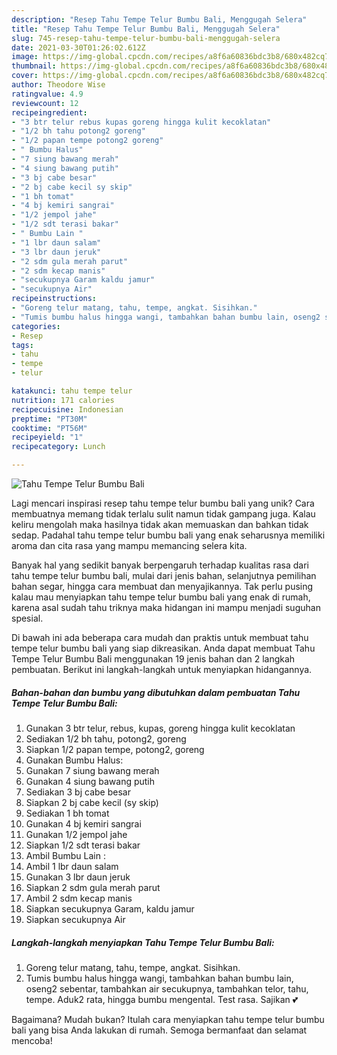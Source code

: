 ```yaml
---
description: "Resep Tahu Tempe Telur Bumbu Bali, Menggugah Selera"
title: "Resep Tahu Tempe Telur Bumbu Bali, Menggugah Selera"
slug: 745-resep-tahu-tempe-telur-bumbu-bali-menggugah-selera
date: 2021-03-30T01:26:02.612Z
image: https://img-global.cpcdn.com/recipes/a8f6a60836bdc3b8/680x482cq70/tahu-tempe-telur-bumbu-bali-foto-resep-utama.jpg
thumbnail: https://img-global.cpcdn.com/recipes/a8f6a60836bdc3b8/680x482cq70/tahu-tempe-telur-bumbu-bali-foto-resep-utama.jpg
cover: https://img-global.cpcdn.com/recipes/a8f6a60836bdc3b8/680x482cq70/tahu-tempe-telur-bumbu-bali-foto-resep-utama.jpg
author: Theodore Wise
ratingvalue: 4.9
reviewcount: 12
recipeingredient:
- "3 btr telur rebus kupas goreng hingga kulit kecoklatan"
- "1/2 bh tahu potong2 goreng"
- "1/2 papan tempe potong2 goreng"
- " Bumbu Halus"
- "7 siung bawang merah"
- "4 siung bawang putih"
- "3 bj cabe besar"
- "2 bj cabe kecil sy skip"
- "1 bh tomat"
- "4 bj kemiri sangrai"
- "1/2 jempol jahe"
- "1/2 sdt terasi bakar"
- " Bumbu Lain "
- "1 lbr daun salam"
- "3 lbr daun jeruk"
- "2 sdm gula merah parut"
- "2 sdm kecap manis"
- "secukupnya Garam kaldu jamur"
- "secukupnya Air"
recipeinstructions:
- "Goreng telur matang, tahu, tempe, angkat. Sisihkan."
- "Tumis bumbu halus hingga wangi, tambahkan bahan bumbu lain, oseng2 sebentar, tambahkan air secukupnya, tambahkan telor, tahu, tempe. Aduk2 rata, hingga bumbu mengental. Test rasa. Sajikan 💕"
categories:
- Resep
tags:
- tahu
- tempe
- telur

katakunci: tahu tempe telur 
nutrition: 171 calories
recipecuisine: Indonesian
preptime: "PT30M"
cooktime: "PT56M"
recipeyield: "1"
recipecategory: Lunch

---
```



![Tahu Tempe Telur Bumbu Bali](https://img-global.cpcdn.com/recipes/a8f6a60836bdc3b8/680x482cq70/tahu-tempe-telur-bumbu-bali-foto-resep-utama.jpg)

Lagi mencari inspirasi resep tahu tempe telur bumbu bali yang unik? Cara membuatnya memang tidak terlalu sulit namun tidak gampang juga. Kalau keliru mengolah maka hasilnya tidak akan memuaskan dan bahkan tidak sedap. Padahal tahu tempe telur bumbu bali yang enak seharusnya memiliki aroma dan cita rasa yang mampu memancing selera kita.

Banyak hal yang sedikit banyak berpengaruh terhadap kualitas rasa dari tahu tempe telur bumbu bali, mulai dari jenis bahan, selanjutnya pemilihan bahan segar, hingga cara membuat dan menyajikannya. Tak perlu pusing kalau mau menyiapkan tahu tempe telur bumbu bali yang enak di rumah, karena asal sudah tahu triknya maka hidangan ini mampu menjadi suguhan spesial.




Di bawah ini ada beberapa cara mudah dan praktis untuk membuat tahu tempe telur bumbu bali yang siap dikreasikan. Anda dapat membuat Tahu Tempe Telur Bumbu Bali menggunakan 19 jenis bahan dan 2 langkah pembuatan. Berikut ini langkah-langkah untuk menyiapkan hidangannya.

<!--inarticleads1-->

##### Bahan-bahan dan bumbu yang dibutuhkan dalam pembuatan Tahu Tempe Telur Bumbu Bali:

1. Gunakan 3 btr telur, rebus, kupas, goreng hingga kulit kecoklatan
1. Sediakan 1/2 bh tahu, potong2, goreng
1. Siapkan 1/2 papan tempe, potong2, goreng
1. Gunakan  Bumbu Halus:
1. Gunakan 7 siung bawang merah
1. Gunakan 4 siung bawang putih
1. Sediakan 3 bj cabe besar
1. Siapkan 2 bj cabe kecil (sy skip)
1. Sediakan 1 bh tomat
1. Gunakan 4 bj kemiri sangrai
1. Gunakan 1/2 jempol jahe
1. Siapkan 1/2 sdt terasi bakar
1. Ambil  Bumbu Lain :
1. Ambil 1 lbr daun salam
1. Gunakan 3 lbr daun jeruk
1. Siapkan 2 sdm gula merah parut
1. Ambil 2 sdm kecap manis
1. Siapkan secukupnya Garam, kaldu jamur
1. Siapkan secukupnya Air




<!--inarticleads2-->

##### Langkah-langkah menyiapkan Tahu Tempe Telur Bumbu Bali:

1. Goreng telur matang, tahu, tempe, angkat. Sisihkan.
1. Tumis bumbu halus hingga wangi, tambahkan bahan bumbu lain, oseng2 sebentar, tambahkan air secukupnya, tambahkan telor, tahu, tempe. Aduk2 rata, hingga bumbu mengental. Test rasa. Sajikan 💕




Bagaimana? Mudah bukan? Itulah cara menyiapkan tahu tempe telur bumbu bali yang bisa Anda lakukan di rumah. Semoga bermanfaat dan selamat mencoba!
